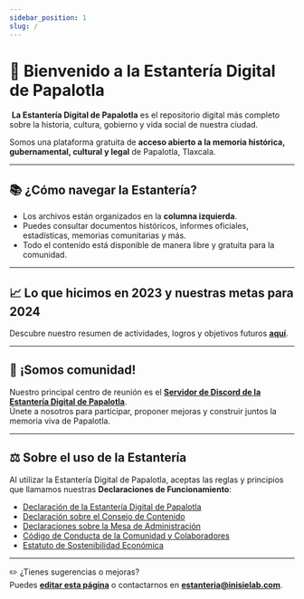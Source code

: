 ```yaml
---
sidebar_position: 1
slug: /
---
```


# 📜 Bienvenido a la Estantería Digital de Papalotla

️ **La Estantería Digital de Papalotla** es el repositorio digital más completo sobre la historia, cultura, gobierno y vida social de nuestra ciudad.

Somos una plataforma gratuita de **acceso abierto a la memoria histórica, gubernamental, cultural y legal** de Papalotla, Tlaxcala.

---

## 📚 ¿Cómo navegar la Estantería?

- Los archivos están organizados en la **columna izquierda**.
- Puedes consultar documentos históricos, informes oficiales, estadísticas, memorias comunitarias y más.
- Todo el contenido está disponible de manera libre y gratuita para la comunidad.

---

## 📈 Lo que hicimos en 2023 y nuestras metas para 2024

Descubre nuestro resumen de actividades, logros y objetivos futuros [**aquí**](#).

---

## 🌿 ¡Somos comunidad!

Nuestro principal centro de reunión es el [**Servidor de Discord de la Estantería Digital de Papalotla**](#).  
Únete a nosotros para participar, proponer mejoras y construir juntos la memoria viva de Papalotla.

---

## ⚖️ Sobre el uso de la Estantería

Al utilizar la Estantería Digital de Papalotla, aceptas las reglas y principios que llamamos nuestras **Declaraciones de Funcionamiento**:

- [Declaración de la Estantería Digital de Papalotla](https://estanteria.insielab.com/blog/declaracion-estanteria)
- [Declaración sobre el Consejo de Contenido](#)
- [Declaraciones sobre la Mesa de Administración](#)
- [Código de Conducta de la Comunidad y Colaboradores](#)
- [Estatuto de Sostenibilidad Económica](#)

---

✏️ ¿Tienes sugerencias o mejoras?  
Puedes [**editar esta página**](#) o contactarnos en [**estanteria@inisielab.com**](mailto:estanteria@inisielab.com).
